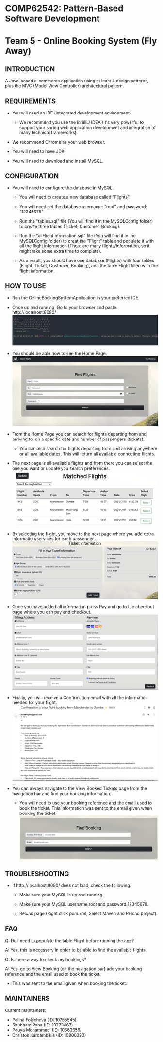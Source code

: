 # COMP62542: Pattern-Based Software Development
# Team 5 - Online Booking System (Fly Away)

INTRODUCTION
------------

A Java-based e-commerce application using at least 4 design patterns, plus the MVC (Model View Controller) architectural pattern.


REQUIREMENTS
------------

* You will need an IDE (integrated development environment).

    - We recommend you use the IntelliJ IDEA (It's very powerful to support your spring web application development and integration of many technical frameworks).

* We recommend Chrome as your web browser.

* You will need to have JDK.

* You will need to download and install MySQL.

CONFIGURATION
-------------

* You will need to configure the database in MySQL.

    - You will need to create a new database called "Flights".

    - You will need set the database username: "root" and password: "12345678"

    - Run the "tables.sql" file (You will find it in the MySQLConfig folder) to create three tables (Ticket, Customer, Booking).
      
    - Run the "allFlightInformation.sql" file (You will find it in the MySQLConfig folder) to creat the "Flight" table and populate it with all the flight information (There are many flights/information, so it might take some extra time to complete).
        
    - As a result, you should have one database (Flights) with four tables (Flight, Ticket, Customer, Booking), and the table Flight filled with the flight information.


HOW TO USE
-------------

* Run the OnlineBookingSystemApplication in your preferred IDE.
* Once up and running, Go to your browser and paste: http://localhost:8080/
  ![App Running](./imagesForReadMe/appRunning.png)
  
* You should be able now to see the Home Page.
  ![Home Page](./imagesForReadMe/homePage.png)
  
* From the Home Page you can search for flights departing from and arriving to, on a specific date and number of passengers (tickets).
  * You can also search for flights departing from and arriving anywhere or all available dates. This will return all available connecting flights.
* The next page is all available flights and from there you can select the one you want or update you search preferences.
  ![Matched Flights](./imagesForReadMe/matchedFlights.png)
  
* By selecting the flight, you move to the next page where you add extra information/services for each passenger.
  ![Ticket Information](./imagesForReadMe/ticketInformation.png)
  
* Once you have added all information press Pay and go to the checkout page where you can pay and checkout.
  ![Checkout](./imagesForReadMe/checkout.png)
  
* Finally, you will receive a Confirmation email with all the information needed for your flight.
  ![Confirmation Email](./imagesForReadMe/confirmationEmail.png)
  
* You can always navigate to the View Booked Tickets page from the navigation bar and find your booking information.
  * You will need to use your booking reference and the email used to book the ticket. This information was sent to the email given when booking the ticket.
  ![View Booked Tickets](./imagesForReadMe/viewBookedTickets.png)
    

TROUBLESHOOTING
---------------

* If http://localhost:8080/ does not load, check the following:

    - Make sure your MySQL is up and running.

    - Make sure your MySQL username:root and password:12345678.

    - Reload page (Right click pom.xml, Select Maven and Reload project). 

FAQ
---

Q: Do I need to populate the table Flight before running the app?

A: Yes, this is necessary in order to be able to find the available flights.

Q: Is there a way to check my bookings?

A: Yes, go to View Booking (on the navigation bar) add your booking reference and the email used to book the ticket.
- This was sent to the email given when booking the ticket.


MAINTAINERS
-----------

Current maintainers:
* Polina Fokicheva (ID: 10755545)
* Shubham Rana (ID: 10773467)
* Pouya Mohammadi (ID: 10663656)
* Christos Kardambikis (ID: 10800393)